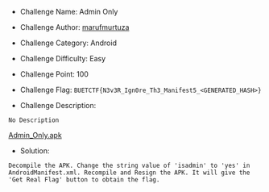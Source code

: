 - Challenge Name: Admin Only
- Challenge Author: [marufmurtuza](https://marufmurtuza.github.io)
- Challenge Category: Android
- Challenge Difficulty: Easy
- Challenge Point: 100
- Challenge Flag: 
`BUETCTF{N3v3R_Ign0re_Th3_Manifest5_<GENERATED_HASH>}`

- Challenge Description:

```No Description```

[Admin_Only.apk](./Admin_Only.apk)


- Solution: 

```
Decompile the APK. Change the string value of 'isadmin' to 'yes' in AndroidManifest.xml. Recompile and Resign the APK. It will give the 'Get Real Flag' button to obtain the flag.
```